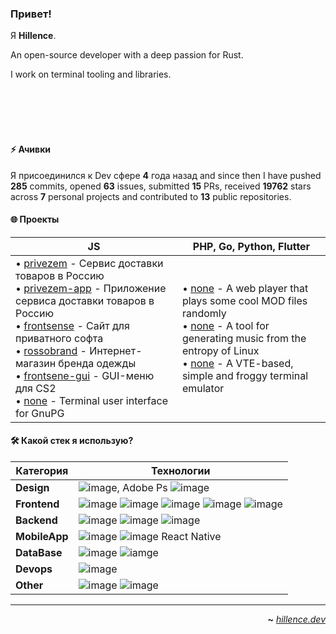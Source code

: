 
### Привет!

 Я **Hillence**.

 An open-source developer with a deep passion for Rust.

 I work on terminal tooling and libraries.


<br>
<br>
<br>
<br>

#### ⚡ Ачивки

Я присоединился к Dev сфере **4** года назад and since then I have pushed **285** commits, opened **63** issues, submitted **15** PRs, received **19762** stars across **7** personal projects and contributed to **13** public repositories.

#### 🌐 Проекты

| **JS**                                                                                                                                                                                                                                                                                                                                                                                                                                                                                                                                                                                                                                                                                                                                                                                                                                                                                                                                                                                                                                                                                                                                                                                                                                                                                                                                                                                                                                                                                                                                                                                                                                                                       | **PHP**, **Go**, **Python**, **Flutter**                                                                                                                                                                                                                                                                                                                                                                                                                                                                                                                                                                                                                                                                                                                                                                                                                                                                                                                                                                                                                                                                                                                                                                                                                                                                                                        |
| ------------------------------------------------------------------------------------------------------------------------------------------------------------------------------------------------------------------------------------------------------------------------------------------------------------------------------------------------------------------------------------------------------------------------------------------------------------------------------------------------------------------------------------------------------------------------------------------------------------------------------------------------------------------------------------------------------------------------------------------------------------------------------------------------------------------------------------------------------------------------------------------------------------------------------------------------------------------------------------------------------------------------------------------------------------------------------------------------------------------------------------------------------------------------------------------------------------------------------------------------------------------------------------------------------------------------------------------------------------------------------------------------------------------------------------------------------------------------------------------------------------------------------------------------------------------------------------------------------------------------------------------------------------------------------ | --------------------------------------------------------------------------------------------------------------------------------------------------------------------------------------------------------------------------------------------------------------------------------------------------------------------------------------------------------------------------------------------------------------------------------------------------------------------------------------------------------------------------------------------------------------------------------------------------------------------------------------------------------------------------------------------------------------------------------------------------------------------------------------------------------------------------------------------------------------------------------------------------------------------------------------------------------------------------------------------------------------------------------------------------------------------------------------------------------------------------------------------------------------------------------------------------------------------------------------------------------------------------------------------------------------------------------------------------------------------------------- |
| • [privezem](https://github.com/hillence/privezem) - Сервис доставки товаров в Россию<br>• [privezem-app](https://github.com/hillence/privezem-app) - Приложение сервиса доставки товаров в Россию<br>• [frontsense](https://github.com/hillence/frontsense) - Сайт для приватного софта<br>• [rossobrand](https://github.com/hillence/rossobrand) - Интернет-магазин бренда одежды<br>• [frontsene-gui](https://github.com/hillence/frontsense-gui) - GUI-меню для CS2<br>• [none](https://github.com/hillence/gpg-tui) - Terminal user interface for GnuPG<br>| • [none](https://github.com/hillence/CoolModFiles) - A web player that plays some cool MOD files randomly<br>• [none](https://github.com/hillence/linuxwave) - A tool for generating music from the entropy of Linux<br>• [none](https://github.com/hillence/kermit) - A VTE-based, simple and froggy terminal emulator<br> |


#### 🛠️ Какой стек я использую?

| **Категория**     | **Технологии**                                                                                                                                                                                            |
| ----------------- | --------------------------------------------------------------------------------------------------------------------------------------------------------------------------------------------------------- |
| **Design**        | ![image](https://img.shields.io/badge/Figma-F24E1E.svg?style=for-the-badge&logo=Figma&logoColor=white), Adobe Ps ![image](https://img.shields.io/badge/Blender-E87D0D.svg?style=for-the-badge&logo=Blender&logoColor=white)                                                                                                                                                                              |
| **Frontend**      | ![image](https://img.shields.io/badge/React-61DAFB.svg?style=for-the-badge&logo=React&logoColor=black) ![image](https://img.shields.io/badge/Vue.js-4FC08D.svg?style=for-the-badge&logo=vuedotjs&logoColor=white) ![image](https://img.shields.io/badge/TypeScript-3178C6.svg?style=for-the-badge&logo=TypeScript&logoColor=white) ![image](https://img.shields.io/badge/Bootstrap-7952B3.svg?style=for-the-badge&logo=Bootstrap&logoColor=white) ![image](https://img.shields.io/badge/Webpack-8DD6F9.svg?style=for-the-badge&logo=Webpack&logoColor=black)                                                                                                                                                                |
| **Backend**       | ![image](https://img.shields.io/badge/Go-00ADD8.svg?style=for-the-badge&logo=Go&logoColor=white) ![image](https://img.shields.io/badge/PHP-777BB4.svg?style=for-the-badge&logo=PHP&logoColor=white) ![image](https://img.shields.io/badge/Python-3776AB.svg?style=for-the-badge&logo=Python&logoColor=white)                                                                                                                                                                                       |
| **MobileApp**     | ![image](https://img.shields.io/badge/Dart-0175C2.svg?style=for-the-badge&logo=Dart&logoColor=white) ![image](https://img.shields.io/badge/Flutter-02569B.svg?style=for-the-badge&logo=Flutter&logoColor=white) React Native                                                                                                                                                                               |
| **DataBase**      | ![image](https://img.shields.io/badge/MySQL-4479A1.svg?style=for-the-badge&logo=MySQL&logoColor=white) ![iamge](https://img.shields.io/badge/PostgreSQL-4169E1.svg?style=for-the-badge&logo=PostgreSQL&logoColor=white)                                                                                                                                                                                        |
| **Devops**        | ![image](https://img.shields.io/badge/Docker-2496ED.svg?style=for-the-badge&logo=Docker&logoColor=white)                                                                                                                                                                                                    |
| **Other**         | ![image](https://img.shields.io/badge/Git-F05032.svg?style=for-the-badge&logo=Git&logoColor=white) ![image](https://img.shields.io/badge/GitHub-181717.svg?style=for-the-badge&logo=GitHub&logoColor=white)                                                                                             |

---

<div align="right">

**~** [_hillence.dev_](https://hillence.dev/)

</div>

